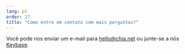 ```yaml
---
lang: pt
order: 27
title: "Como entro em contato com mais perguntas?"
---
```


Você pode nos enviar um e-mail para [hello@chia.net](mailto:hello@chia.net) ou junte-se a nós [Keybase](https://keybase.io/team/chia_network.public).

